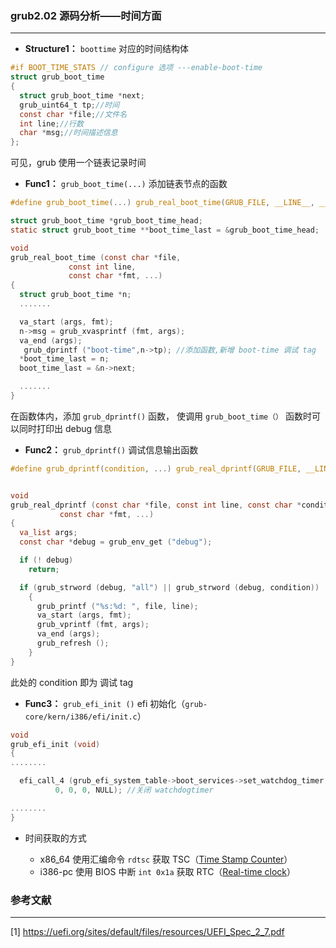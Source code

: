 ### grub2.02 源码分析——时间方面
-----

-  **Structure1：** `boottime` 对应的时间结构体

```C
#if BOOT_TIME_STATS // configure 选项 ---enable-boot-time
struct grub_boot_time
{
  struct grub_boot_time *next;
  grub_uint64_t tp;//时间
  const char *file;//文件名
  int line;//行数
  char *msg;//时间描述信息
};

```

可见，grub 使用一个链表记录时间

-  **Func1：** `grub_boot_time(...)` 添加链表节点的函数 

```C
#define grub_boot_time(...) grub_real_boot_time(GRUB_FILE, __LINE__, __VA_ARGS__)

struct grub_boot_time *grub_boot_time_head;
static struct grub_boot_time **boot_time_last = &grub_boot_time_head;

void
grub_real_boot_time (const char *file,
		     const int line,
		     const char *fmt, ...)
{
  struct grub_boot_time *n;
  .......

  va_start (args, fmt);
  n->msg = grub_xvasprintf (fmt, args);    
  va_end (args);
   grub_dprintf ("boot-time",n->tp); //添加函数,新增 boot-time 调试 tag
  *boot_time_last = n;
  boot_time_last = &n->next;

  .......
}
```

在函数体内，添加 `grub_dprintf()` 函数， 使调用 `grub_boot_time（）` 函数时可以同时打印出 debug 信息


-  **Func2：** `grub_dprintf()` 调试信息输出函数

```C
#define grub_dprintf(condition, ...) grub_real_dprintf(GRUB_FILE, __LINE__, condition, __VA_ARGS__)


void
grub_real_dprintf (const char *file, const int line, const char *condition,
		   const char *fmt, ...)
{
  va_list args;
  const char *debug = grub_env_get ("debug");

  if (! debug)
    return;

  if (grub_strword (debug, "all") || grub_strword (debug, condition))
    {
      grub_printf ("%s:%d: ", file, line);
      va_start (args, fmt);
      grub_vprintf (fmt, args);
      va_end (args);
      grub_refresh ();
    }
}

```

此处的 condition  即为 调试 tag


-  **Func3：** `grub_efi_init ()` efi 初始化（`grub-core/kern/i386/efi/init.c`）

```C
void
grub_efi_init (void)
{
........

  efi_call_4 (grub_efi_system_table->boot_services->set_watchdog_timer,
	      0, 0, 0, NULL); //关闭 watchdogtimer 

........
}
```

- 时间获取的方式

	- x86_64 使用汇编命令 `rdtsc` 获取 TSC（[Time Stamp Counter](https://en.wikipedia.org/wiki/Time_Stamp_Counter)）
	- i386-pc 使用 BIOS 中断 `int 0x1a` 获取 RTC（[Real-time clock](https://en.wikipedia.org/wiki/Real-time_clock)）


### 参考文献
-----

[1] <https://uefi.org/sites/default/files/resources/UEFI_Spec_2_7.pdf>